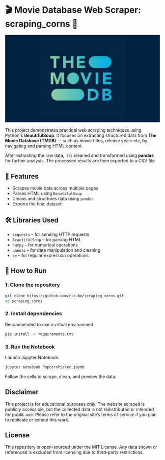 # 🎬 Movie Database Web Scraper: scraping_corns 🍿
<p align="center">
  <img src="assets/tmdb3.jpg" alt="tmdb" width="750"/> 
</p>

This project demonstrates practical web scraping techniques using Python's **BeautifulSoup**. It focuses on extracting structured data from **The Movie Database (TMDB)** — such as movie titles, release years etc, by navigating and parsing HTML content.<br>

After extracting the raw data, it is cleaned and transformed using **pandas** for further analysis. The processed results are then exported to a CSV file





## 🧠 Features

- Scrapes movie data across multiple pages  
- Parses HTML using `BeautifulSoup`  
- Cleans and structures data using `pandas`  
- Exports the final dataset 


## 🛠️ Libraries Used

* `requests` – for sending HTTP requests
* `BeautifulSoup` – for parsing HTML
* `numpy` – for numerical operations
* `pandas` – for data manipulation and cleaning
* `re` – for regular expression operations


## 📁 How to Run

### 1. Clone the repository

```bash
git clone https://github.com/r-o-bo/scraping_corns.git
cd scraping_corns
```

### 2. Install dependencies

Recommended to use a virtual environment:

```bash
pip install -r requirements.txt
```

### 3. Run the Notebook

Launch Jupyter Notebook:

```bash
jupyter notebook PopcornPicker.ipynb
```

Follow the cells to scrape, clean, and preview the data.

##  Disclaimer

This project is for educational purposes only.
The website scraped is publicly accessible, but the collected data is not redistributed or intended for public use. Please refer to the original site’s terms of service if you plan to replicate or extend this work.

##  License

This repository is open-sourced under the MIT License.
Any data shown or referenced is excluded from licensing due to third-party restrictions.



